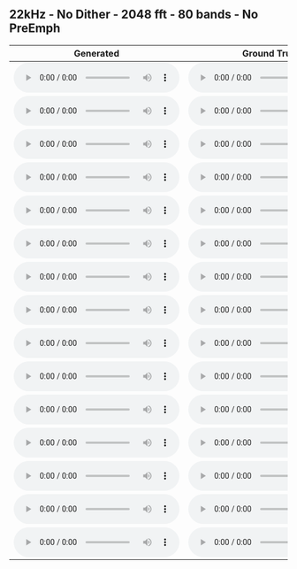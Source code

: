 ## 22kHz - No Dither - 2048 fft - 80 bands - No PreEmph

| Generated | Ground Truth |
| ------------- | ------------- |
| <audio src="https://github.com/fatchord/model_outputs/blob/master/576k_steps_0_generated.wav?raw=true" controls preload></audio>  | <audio src="https://github.com/fatchord/model_outputs/blob/master/576k_steps_0_target.wav?raw=true" controls preload></audio>  |
| <audio src="https://github.com/fatchord/model_outputs/blob/master/576k_steps_1_generated.wav?raw=true" controls preload></audio>  | <audio src="https://github.com/fatchord/model_outputs/blob/master/576k_steps_1_target.wav?raw=true" controls preload></audio>  |
| <audio src="https://github.com/fatchord/model_outputs/blob/master/576k_steps_2_generated.wav?raw=true" controls preload></audio>  | <audio src="https://github.com/fatchord/model_outputs/blob/master/576k_steps_2_target.wav?raw=true" controls preload></audio>  |
| <audio src="https://github.com/fatchord/model_outputs/blob/master/576k_steps_3_generated.wav?raw=true" controls preload></audio>  | <audio src="https://github.com/fatchord/model_outputs/blob/master/576k_steps_3_target.wav?raw=true" controls preload></audio>  |
| <audio src="https://github.com/fatchord/model_outputs/blob/master/576k_steps_4_generated.wav?raw=true" controls preload></audio>  | <audio src="https://github.com/fatchord/model_outputs/blob/master/576k_steps_4_target.wav?raw=true" controls preload></audio>  |
| <audio src="https://github.com/fatchord/model_outputs/blob/master/576k_steps_5_generated.wav?raw=true" controls preload></audio>  | <audio src="https://github.com/fatchord/model_outputs/blob/master/576k_steps_5_target.wav?raw=true" controls preload></audio>  |
| <audio src="https://github.com/fatchord/model_outputs/blob/master/576k_steps_6_generated.wav?raw=true" controls preload></audio>  | <audio src="https://github.com/fatchord/model_outputs/blob/master/576k_steps_6_target.wav?raw=true" controls preload></audio>  |
| <audio src="https://github.com/fatchord/model_outputs/blob/master/576k_steps_7_generated.wav?raw=true" controls preload></audio>  | <audio src="https://github.com/fatchord/model_outputs/blob/master/576k_steps_7_target.wav?raw=true" controls preload></audio>  |
| <audio src="https://github.com/fatchord/model_outputs/blob/master/576k_steps_8_generated.wav?raw=true" controls preload></audio>  | <audio src="https://github.com/fatchord/model_outputs/blob/master/576k_steps_8_target.wav?raw=true" controls preload></audio>  |
| <audio src="https://github.com/fatchord/model_outputs/blob/master/576k_steps_9_generated.wav?raw=true" controls preload></audio>  | <audio src="https://github.com/fatchord/model_outputs/blob/master/576k_steps_9_target.wav?raw=true" controls preload></audio>  |
| <audio src="https://github.com/fatchord/model_outputs/blob/master/576k_steps_10_generated.wav?raw=true" controls preload></audio>  | <audio src="https://github.com/fatchord/model_outputs/blob/master/576k_steps_10_target.wav?raw=true" controls preload></audio>  |
| <audio src="https://github.com/fatchord/model_outputs/blob/master/576k_steps_11_generated.wav?raw=true" controls preload></audio>  | <audio src="https://github.com/fatchord/model_outputs/blob/master/576k_steps_11_target.wav?raw=true" controls preload></audio>  |
| <audio src="https://github.com/fatchord/model_outputs/blob/master/576k_steps_12_generated.wav?raw=true" controls preload></audio>  | <audio src="https://github.com/fatchord/model_outputs/blob/master/576k_steps_12_target.wav?raw=true" controls preload></audio>  |
| <audio src="https://github.com/fatchord/model_outputs/blob/master/576k_steps_13_generated.wav?raw=true" controls preload></audio>  | <audio src="https://github.com/fatchord/model_outputs/blob/master/576k_steps_13_target.wav?raw=true" controls preload></audio>  |
| <audio src="https://github.com/fatchord/model_outputs/blob/master/576k_steps_14_generated.wav?raw=true" controls preload></audio>  | <audio src="https://github.com/fatchord/model_outputs/blob/master/576k_steps_14_target.wav?raw=true" controls preload></audio>  |
